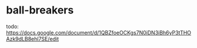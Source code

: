 # ball-breakers
todo: https://docs.google.com/document/d/1QBZfoeOCKgs7N0iDN3iBh6yP3tTHOAzk9dLB8ehl7SE/edit
